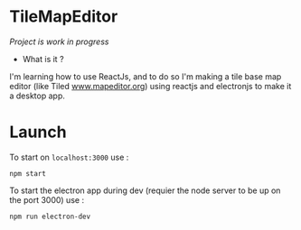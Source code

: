 # TileMapEditor

_Project is work in progress_

-   What is it ?

I'm learning how to use ReactJs, and to do so I'm making a tile base map editor (like Tiled www.mapeditor.org) using reactjs and electronjs to make it a desktop app.

# Launch

To start on `localhost:3000` use :

```
npm start
```

To start the electron app during dev (requier the node server to be up on the port 3000) use :

```
npm run electron-dev
```
